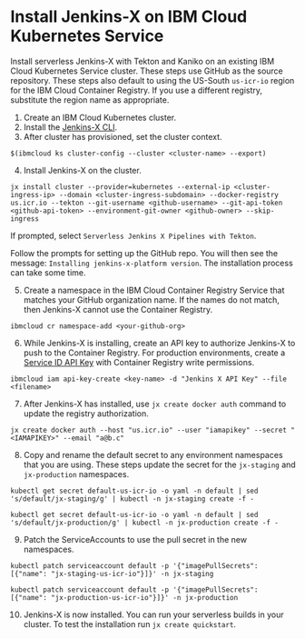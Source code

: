 # Install Jenkins-X on IBM Cloud Kubernetes Service

Install serverless Jenkins-X with Tekton and Kaniko on an existing IBM Cloud Kubernetes Service cluster. These steps use GitHub as the source repository. These steps also default to using the US-South `us-icr-io` region for the IBM Cloud Container Registry. If you use a different registry, substitute the region name as appropriate.


1) Create an IBM Cloud Kubernetes cluster.
2) Install the [Jenkins-X CLI](https://jenkins-x.io/getting-started/install/).
3) After cluster has provisioned, set the cluster context.

```
$(ibmcloud ks cluster-config --cluster <cluster-name> --export)
```

4) Install Jenkins-X on the cluster.

```
jx install cluster --provider=kubernetes --external-ip <cluster-ingress-ip> --domain <cluster-ingress-subdomain> --docker-registry us.icr.io --tekton --git-username <github-username> --git-api-token <github-api-token> --environment-git-owner <github-owner> --skip-ingress
```

If prompted, select `Serverless Jenkins X Pipelines with Tekton`.

Follow the prompts for setting up the GitHub repo. You will then see the message: `Installing jenkins-x-platform version`. The installation process can take some time.

5) Create a namespace in the IBM Cloud Container Registry Service that matches your GitHub organization name. If the names do not match, then Jenkins-X cannot use the Container Registry.

```
ibmcloud cr namespace-add <your-github-org>
```

6) While Jenkins-X is installing, create an API key to authorize Jenkins-X to push to the Container Registry. For production environments, create a [Service ID API Key](https://cloud.ibm.com/docs/iam?topic=iam-serviceidapikeys#create_service_key) with Container Registry write permissions.

```
ibmcloud iam api-key-create <key-name> -d "Jenkins X API Key" --file <filename>
```

7) After Jenkins-X has installed, use `jx create docker auth` command to update the registry authorization.

```
jx create docker auth --host "us.icr.io" --user "iamapikey" --secret "<IAMAPIKEY>" --email "a@b.c"
```

8) Copy and rename the default secret to any environment namespaces that you are using. These steps update the secret for the `jx-staging` and `jx-production` namespaces.

```
kubectl get secret default-us-icr-io -o yaml -n default | sed 's/default/jx-staging/g' | kubectl -n jx-staging create -f -
```
```
kubectl get secret default-us-icr-io -o yaml -n default | sed 's/default/jx-production/g' | kubectl -n jx-production create -f -
```

9) Patch the ServiceAccounts to use the pull secret in the new namespaces.

```
kubectl patch serviceaccount default -p '{"imagePullSecrets": [{"name": "jx-staging-us-icr-io"}]}' -n jx-staging
```
```
kubectl patch serviceaccount default -p '{"imagePullSecrets": [{"name": "jx-production-us-icr-io"}]}' -n jx-production
```

10) Jenkins-X is now installed. You can run your serverless builds in your cluster. To test the installation run `jx create quickstart`.

